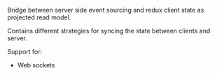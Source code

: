 Bridge between server side event sourcing and redux client state as projected read model.

Contains different strategies for syncing the state between clients and server.

Support for:
 - Web sockets
 